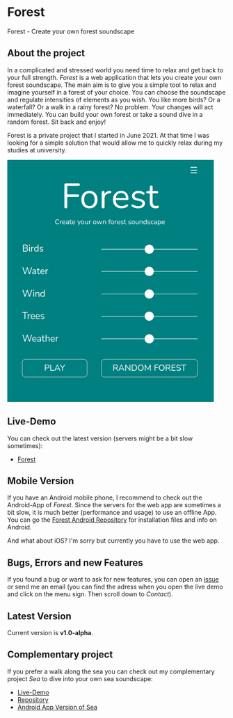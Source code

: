 # Forest
Forest - Create your own forest soundscape

## About the project
In a complicated and stressed world you need time to relax and get back to your full strength.
*Forest* is a web application that lets you create your own forest soundscape.
The main aim is to give you a simple tool to relax and imagine yourself in a forest of your choice. You can choose the soundscape and regulate intensities of elements as you wish. You like more birds? Or a waterfall? Or a walk in a rainy forest? No problem. Your changes will act immediately. You can build your own forest or take a sound dive in a random forest. Sit back and enjoy!

Forest is a private project that I started in June 2021. At that time I was looking for a simple solution that would allow me to quickly relax during my studies at university.

![Forest Example](./example-forest.png)

## Live-Demo
You can check out the latest version (servers might be a bit slow sometimes):
* [Forest](https://moritzott.github.io/forest/)

## Mobile Version
If you have an Android mobile phone, I recommend to check out the Android-App of *Forest*. Since the servers for the web app are sometimes a bit slow, it
is much better (performance and usage) to use an offline App. You can go the [Forest Android Repository](https://github.com/moritzott/forest-android) for installation files and info on Android.

And what about iOS? I'm sorry but currently you have to use the web app.

## Bugs, Errors and new Features
If you found a bug or want to ask for new features, you can open an [issue](https://github.com/moritzott/forest/issues) or send me an email (you can find the adress when you open the live demo and click on the menu sign. Then scroll down to *Contact*).

## Latest Version
Current version is **v1.0-alpha**.

## Complementary project
If you prefer a walk along the sea you can check out my complementary project *Sea* to dive into your own sea soundscape:
* [Live-Demo](https://moritzott.github.io/sea/)
* [Repository](https://github.com/moritzott/sea)
* [Android App Version of Sea](https://github.com/moritzott/sea-android)
